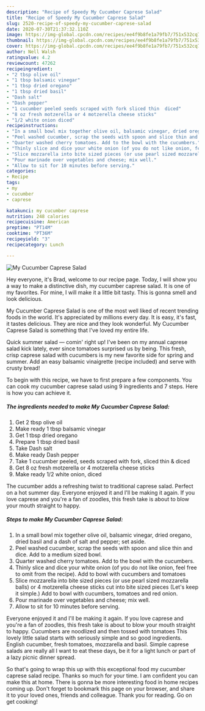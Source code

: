 ```yaml
---
description: "Recipe of Speedy My Cucumber Caprese Salad"
title: "Recipe of Speedy My Cucumber Caprese Salad"
slug: 2520-recipe-of-speedy-my-cucumber-caprese-salad
date: 2020-07-30T21:37:32.110Z
image: https://img-global.cpcdn.com/recipes/ee4f9b8fe1a79fb7/751x532cq70/my-cucumber-caprese-salad-recipe-main-photo.jpg
thumbnail: https://img-global.cpcdn.com/recipes/ee4f9b8fe1a79fb7/751x532cq70/my-cucumber-caprese-salad-recipe-main-photo.jpg
cover: https://img-global.cpcdn.com/recipes/ee4f9b8fe1a79fb7/751x532cq70/my-cucumber-caprese-salad-recipe-main-photo.jpg
author: Nell Walsh
ratingvalue: 4.2
reviewcount: 47262
recipeingredient:
- "2 tbsp olive oil"
- "1 tbsp balsamic vinegar"
- "1 tbsp dried oregano"
- "1 tbsp dried basil"
- "Dash salt"
- "Dash pepper"
- "1 cucumber peeled seeds scraped with fork sliced thin  diced"
- "8 oz fresh motzerella or 4 motzerella cheese sticks"
- "1/2 white onion diced"
recipeinstructions:
- "In a small bowl mix together olive oil, balsamic vinegar, dried oregano, dried basil and a dash of salt and pepper; set aside."
- "Peel washed cucumber, scrap the seeds with spoon and slice thin and dice. Add to a medium sized bowl."
- "Quarter washed cherry tomatoes. Add to the bowl with the cucumbers."
- "Thinly slice and dice your white onion (of you do not like onion, feel free to omit from the recipe). Add to bowl with cucumbers and tomatoes"
- "Slice mozzarella into bite sized pieces (or use pearl sized mozzarella balls) or 4 motzerella cheese sticks cut into bite sized pieces (Let&#39;s keep it simple.) Add to bowl with cucumbers, tomatoes and red onion."
- "Pour marinade over vegetables and cheese; mix well."
- "Allow to sit for 10 minutes before serving."
categories:
- Recipe
tags:
- my
- cucumber
- caprese

katakunci: my cucumber caprese 
nutrition: 248 calories
recipecuisine: American
preptime: "PT14M"
cooktime: "PT36M"
recipeyield: "3"
recipecategory: Lunch

---
```



![My Cucumber Caprese Salad](https://img-global.cpcdn.com/recipes/ee4f9b8fe1a79fb7/751x532cq70/my-cucumber-caprese-salad-recipe-main-photo.jpg)

Hey everyone, it's Brad, welcome to our recipe page. Today, I will show you a way to make a distinctive dish, my cucumber caprese salad. It is one of my favorites. For mine, I will make it a little bit tasty. This is gonna smell and look delicious.

My Cucumber Caprese Salad is one of the most well liked of recent trending foods in the world. It's appreciated by millions every day. It is easy, it's fast, it tastes delicious. They are nice and they look wonderful. My Cucumber Caprese Salad is something that I've loved my entire life.

Quick summer salad — comin&#39; right up! I&#39;ve been on my annual caprese salad kick lately, ever since tomatoes surprised us by being. This fresh, crisp caprese salad with cucumbers is my new favorite side for spring and summer. Add an easy balsamic vinaigrette (recipe included) and serve with crusty bread!


To begin with this recipe, we have to first prepare a few components. You can cook my cucumber caprese salad using 9 ingredients and 7 steps. Here is how you can achieve it.

<!--inarticleads1-->

##### The ingredients needed to make My Cucumber Caprese Salad:

1. Get 2 tbsp olive oil
1. Make ready 1 tbsp balsamic vinegar
1. Get 1 tbsp dried oregano
1. Prepare 1 tbsp dried basil
1. Take Dash salt
1. Make ready Dash pepper
1. Take 1 cucumber peeled, seeds scraped with fork, sliced thin &amp; diced
1. Get 8 oz fresh motzerella or 4 motzerella cheese sticks
1. Make ready 1/2 white onion, diced


The cucumber adds a refreshing twist to traditional caprese salad. Perfect on a hot summer day. Everyone enjoyed it and I&#39;ll be making it again. If you love caprese and you&#39;re a fan of zoodles, this fresh take is about to blow your mouth straight to happy. 

<!--inarticleads2-->

##### Steps to make My Cucumber Caprese Salad:

1. In a small bowl mix together olive oil, balsamic vinegar, dried oregano, dried basil and a dash of salt and pepper; set aside.
1. Peel washed cucumber, scrap the seeds with spoon and slice thin and dice. Add to a medium sized bowl.
1. Quarter washed cherry tomatoes. Add to the bowl with the cucumbers.
1. Thinly slice and dice your white onion (of you do not like onion, feel free to omit from the recipe). Add to bowl with cucumbers and tomatoes
1. Slice mozzarella into bite sized pieces (or use pearl sized mozzarella balls) or 4 motzerella cheese sticks cut into bite sized pieces (Let&#39;s keep it simple.) Add to bowl with cucumbers, tomatoes and red onion.
1. Pour marinade over vegetables and cheese; mix well.
1. Allow to sit for 10 minutes before serving.


Everyone enjoyed it and I&#39;ll be making it again. If you love caprese and you&#39;re a fan of zoodles, this fresh take is about to blow your mouth straight to happy. Cucumbers are noodlized and then tossed with tomatoes This lovely little salad starts with seriously simple and so good ingredients. English cucumber, fresh tomatoes, mozzarella and basil. Simple caprese salads are really all I want to eat these days, be it for a light lunch or part of a lazy picnic dinner spread. 

So that's going to wrap this up with this exceptional food my cucumber caprese salad recipe. Thanks so much for your time. I am confident you can make this at home. There is gonna be more interesting food in home recipes coming up. Don't forget to bookmark this page on your browser, and share it to your loved ones, friends and colleague. Thank you for reading. Go on get cooking!
